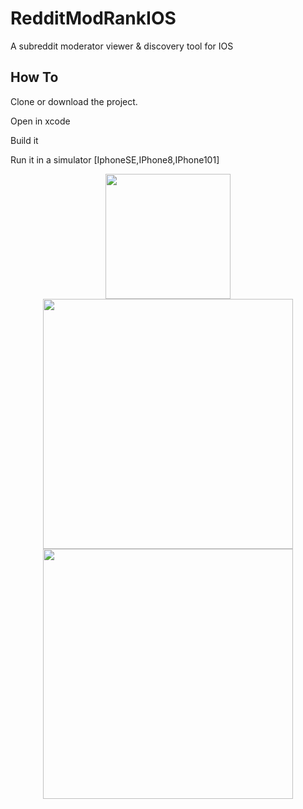 # RedditModRankIOS
A subreddit moderator viewer &amp; discovery tool for IOS

## How To
Clone or download the project.

Open in xcode

Build it 

Run it in a simulator [IphoneSE,IPhone8,IPhone101]
<p align="center">
<img src="https://raw.githubusercontent.com/jotcodeofficial/Storage/master/appgif.gif" width="200"/>

<img src="https://raw.githubusercontent.com/jotcodeofficial/Storage/master/app1.png" height="400"/>
<img src="https://raw.githubusercontent.com/jotcodeofficial/Storage/master/app2.png" height="400"/>
</p>
